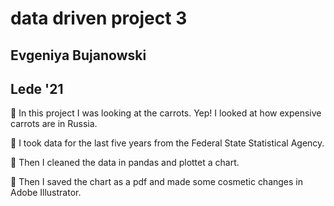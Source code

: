 # data driven project 3
## Evgeniya Bujanowski
## Lede '21

🥕 In this project I was looking at the carrots. Yep! I looked at how expensive carrots are in Russia. 

🥕 I took data for the last five years from the Federal State Statistical Agency. 

🥕 Then I cleaned the data in pandas and plottet a chart.

🥕 Then I saved the chart as a pdf and made some cosmetic changes in Adobe Illustrator.
